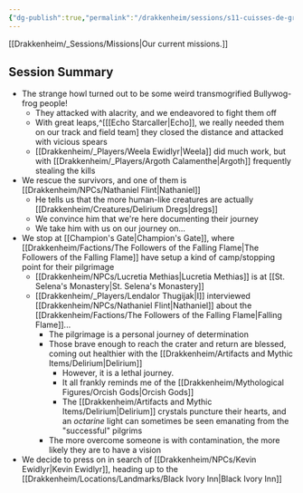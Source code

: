 ```yaml
---
{"dg-publish":true,"permalink":"/drakkenheim/sessions/s11-cuisses-de-grenouille/"}
---
```



[[Drakkenheim/_Sessions/Missions\|Our current missions.]]

## Session Summary
- The strange howl turned out to be some weird transmogrified Bullywog-frog people!
	- They attacked with alacrity, and we endeavored to fight them off
	- With great leaps,^[[[Echo Starcaller\|Echo]], we really needed them on our track and field team] they closed the distance and attacked with vicious spears
	- [[Drakkenheim/_Players/Weela Ewidlyr\|Weela]] did much work, but with [[Drakkenheim/_Players/Argoth Calamenthe\|Argoth]] frequently stealing the kills
- We rescue the survivors, and one of them is [[Drakkenheim/NPCs/Nathaniel Flint\|Nathaniel]]
	- He tells us that the more human-like creatures are actually [[Drakkenheim/Creatures/Delirium Dregs\|dregs]]
	- We convince him that we're here documenting their journey
	- We take him with us on our journey on...
- We stop at [[Champion's Gate\|Champion's Gate]], where [[Drakkenheim/Factions/The Followers of the Falling Flame\|The Followers of the Falling Flame]] have setup a kind of camp/stopping point for their pilgrimage
	- [[Drakkenheim/NPCs/Lucretia Methias\|Lucretia Methias]] is at [[St. Selena's Monastery\|St. Selena's Monastery]]
	- [[Drakkenheim/_Players/Lendalor Thugijak\|I]] interviewed [[Drakkenheim/NPCs/Nathaniel Flint\|Nathaniel]] about the [[Drakkenheim/Factions/The Followers of the Falling Flame\|Falling Flame]]...
		- The pilgrimage is a personal journey of determination
		- Those brave enough to reach the crater and return are blessed, coming out healthier with the [[Drakkenheim/Artifacts and Mythic Items/Delirium\|Delirium]]
			- However, it is a lethal journey.
			- It all frankly reminds me of the [[Drakkenheim/Mythological Figures/Orcish Gods\|Orcish Gods]]
			- The [[Drakkenheim/Artifacts and Mythic Items/Delirium\|Delirium]] crystals puncture their hearts, and an *octarine* light can sometimes be seen emanating from the "successful" pilgrims
		- The more overcome someone is with contamination, the more likely they are to have a vision
- We decide to press on in search of [[Drakkenheim/NPCs/Kevin Ewidlyr\|Kevin Ewidlyr]], heading up to the [[Drakkenheim/Locations/Landmarks/Black Ivory Inn\|Black Ivory Inn]]
